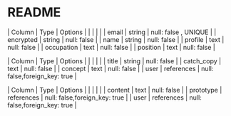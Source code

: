 # README

<!-- usersテーブル -->
| Column     | Type   | Options              |
|            |        |                      |
| email      | string | null: false , UNIQUE |
| encrypted  | string | null: false          |
| name       | string | null: false          |
| profile    | text   | null: false          |
| occupation | text   | null: false          |
| position   | text   | null: false          |

<!-- phototypesテーブル -->
| Column     | Type       | Options                       |
|            |            |                               |
| title      | string     | null: false                   |
| catch_copy | text       | null: false                   |
| concept    | text       | null: false                   |
| user       | references | null: false,foreign_key: true |

<!-- commentsテーブル -->
| Column    | Type       | Options                       |
|           |            |                               |
| content   | text       | null: false                   |
| prototype | references | null: false,foreign_key: true |
| user      | references | null: false,foreign_key: true |



